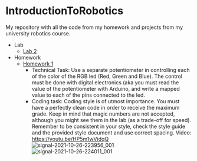 # IntroductionToRobotics
My repository with all the code from my homework and projects from my university robotics course. 

- Lab
  - [Lab 2](/Lab%202)
- Homework 
  - [Homework 1](/Homework/Homework_1.ino)
    - Technical Task: Use a separate potentiometer in controlling each of the color of the RGB led (Red, Green and Blue). The control must be done with digital electronics (aka you must read the value of the potentiometer with Arduino, and write a mapped value to each of the pins connected to the led.
    - Coding task: Coding style is of utmost importance. You must have a perfectly clean code in order to receive the maximum grade. Keep in mind that magic numbers are not accepted, although you might see them in the lab (as a trade-off for speed). Remember to be consistent in your style, check the style guide and the provided style document and use correct spacing.
    Video: https://youtu.be/HP5m1wVidqQ
![signal-2021-10-26-223956_001](https://user-images.githubusercontent.com/61534490/138949839-e7d2ab05-39b8-4c67-be94-33af6387f5c7.jpeg)
![signal-2021-10-26-224011_001](https://user-images.githubusercontent.com/61534490/138949855-a489288b-ceac-45ae-8cb0-a0de0ee7be67.jpeg)
